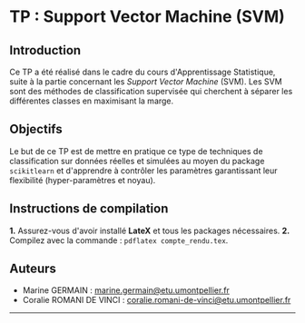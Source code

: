 # TP : Support Vector Machine (SVM)

## Introduction
Ce TP a été réalisé dans le cadre du cours d'Apprentissage Statistique, suite à la partie concernant les *Support Vector Machine* (SVM).
Les SVM sont des méthodes de classification supervisée qui cherchent à séparer les différentes classes en maximisant la marge.  


## Objectifs
Le but de ce TP est de mettre en pratique ce type de techniques de classification sur données réelles et simulées au moyen du package `scikitlearn` et d'apprendre à contrôler les paramètres garantissant leur flexibilité (hyper-paramètres et noyau).

## Instructions de compilation
**1.** Assurez-vous d'avoir installé **LateX** et tous les packages nécessaires.
**2.** Compilez avec la commande : `pdflatex compte_rendu.tex`.

## Auteurs
- Marine GERMAIN : [marine.germain@etu.umontpellier.fr](mailto:marine.germain@etu.umontpellier.fr)
- Coralie ROMANI DE VINCI : [coralie.romani-de-vinci@etu.umontpellier.fr](mailto:coralie.romani-de-vinci@etu.umontpellier.fr)

---